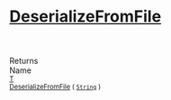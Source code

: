 # [DeserializeFromFile](./NetCoreSerializationHelper-100664086.md)


<br><br>
Returns<img width=542/>Name
<br>
<sub>[T](./NetCoreSerializationHelper-100664086.md)</sub><img width=500/><sub>[DeserializeFromFile](./NetCoreSerializationHelper-100664086.md) ( [`String`](https://docs.microsoft.com/en-us/dotnet/api/System.String) )</sub><br>



